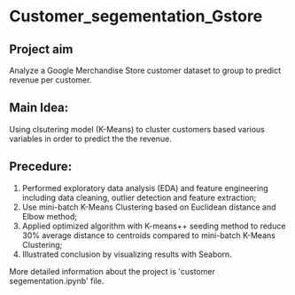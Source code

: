# Customer_segementation_Gstore
## Project aim 
Analyze a Google Merchandise Store customer dataset to group to predict revenue per customer. 

## Main Idea:
Using clsutering model (K-Means) to cluster customers based various variables in order to predict the the revenue.

## Precedure:
1. Performed exploratory data analysis (EDA) and feature engineering including data cleaning, outlier detection and feature extraction;
2. Use mini-batch K-Means Clustering based on Euclidean distance and Elbow method;
3. Applied optimized algorithm with K-means++ seeding  method to reduce 30% average distance to centroids compared to mini-batch K-Means Clustering;
4. Illustrated conclusion by visualizing results with Seaborn. 

More detailed information about the project is 'customer segementation.ipynb' file. 



